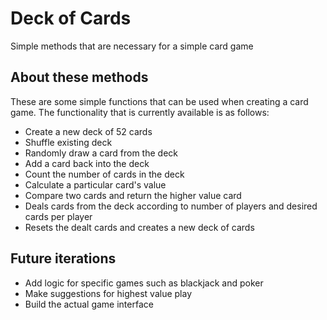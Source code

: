 # Deck of Cards
Simple methods that are necessary for a simple card game

## About these methods
These are some simple functions that can be used when creating a card game. The functionality that is currently available is as follows: 
- Create a new deck of 52 cards 
- Shuffle existing deck 
- Randomly draw a card from the deck
- Add a card back into the deck 
- Count the number of cards in the deck 
- Calculate a particular card's value 
- Compare two cards and return the higher value card
- Deals cards from the deck according to number of players and desired cards per player
- Resets the dealt cards and creates a new deck of cards 

## Future iterations 
- Add logic for specific games such as blackjack and poker 
- Make suggestions for highest value play
- Build the actual game interface 
